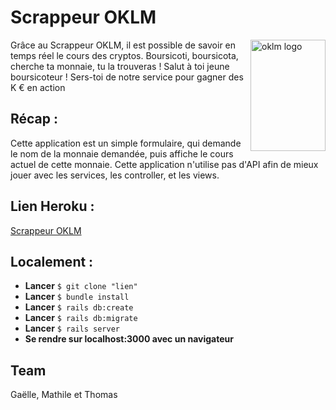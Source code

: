 # Scrappeur OKLM

<img src="https://www.oklm.com/wp-content/themes/OKLM-child/img/oklm-logo.png" align="right"
     title="oklm logo" width="120" height="178">


Grâce au Scrappeur OKLM, il est possible de savoir en temps réel le cours des cryptos.
Boursicoti, boursicota, cherche ta monnaie, tu la trouveras !
Salut à toi jeune boursicoteur ! 
Sers-toi de notre service pour gagner des K € en action



## Récap :

Cette application est un simple formulaire, qui demande le nom de la monnaie demandée, puis affiche le cours actuel de cette monnaie. Cette application n'utilise pas d'API afin de mieux jouer avec les services, les controller, et les views.

## Lien Heroku : 

[Scrappeur OKLM](https://scrappeur-oklm-nice.herokuapp.com/)

## Localement : 

* **Lancer** `$ git clone "lien"`
* **Lancer** `$ bundle install`
* **Lancer** `$ rails db:create`
* **Lancer** `$ rails db:migrate`
* **Lancer** `$ rails server`
* **Se rendre sur localhost:3000 avec un navigateur**

## Team

Gaëlle, Mathile et Thomas



